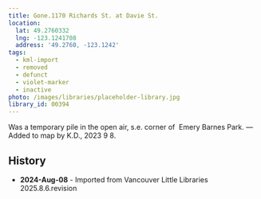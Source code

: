 ```yaml
---
title: Gone.1170 Richards St. at Davie St.
location:
  lat: 49.2760332
  lng: -123.1241708
  address: '49.2760, -123.1242'
tags:
  - kml-import
  - removed
  - defunct
  - violet-marker
  - inactive
photo: /images/libraries/placeholder-library.jpg
library_id: 00394
---
```

Was a temporary pile in the open air, s.e. corner of  Emery Barnes Park.
—Added to map by K.D., 2023 9 8.  

## History
- **2024-Aug-08** - Imported from Vancouver Little Libraries 2025.8.6.revision
